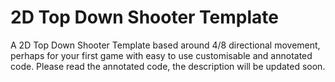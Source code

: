 # 2D Top Down Shooter Template
A 2D Top Down Shooter Template based around 4/8 directional movement, perhaps for your first game with easy to use customisable and annotated code. Please read the annotated code, the description will be updated soon.
